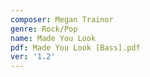 ```yaml
---
composer: Megan Trainor
genre: Rock/Pop
name: Made You Look
pdf: Made You Look [Bass].pdf
ver: '1.2'
---
```


